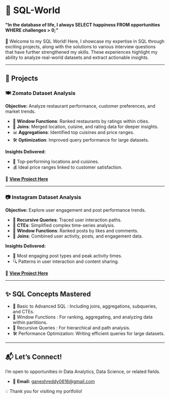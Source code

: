 # 💾 SQL-World
#### **"In the database of life, I always SELECT happiness FROM opportunities WHERE challenges > 0;"** 




👋 Welcome to my SQL World! Here, I showcase my expertise in SQL through exciting projects, along with the solutions to various interview questions that have further strengthened my skills. These experiences highlight my ability to analyze real-world datasets and extract actionable insights.

---

## 🏢 **Projects**  

### 🍽️ Zomato Dataset Analysis  
**Objective:** Analyze restaurant performance, customer preferences, and market trends.  
- 🚀 **Window Functions**: Ranked restaurants by ratings within cities.  
- 🔗 **Joins**: Merged location, cuisine, and rating data for deeper insights.  
- 📊 **Aggregations**: Identified top cuisines and price ranges.  
- 🛠️ **Optimization**: Improved query performance for large datasets.  

**Insights Delivered:**  
- 📍 Top-performing locations and cuisines.  
- 💰 Ideal price ranges linked to customer satisfaction.  

🔗 **[View Project Here](https://github.com/ganeshreddyt/MySQL-World/edit/main/Zomato%20Portfolio%20Project.sql)**  

---

### 📷 Instagram Dataset Analysis  
**Objective:** Explore user engagement and post performance trends.  
- 🔄 **Recursive Queries**: Traced user interaction paths.  
- 🧱 **CTEs**: Simplified complex time-series analysis.  
- 🚀 **Window Functions**: Ranked posts by likes and comments.  
- 🔗 **Joins**: Combined user activity, posts, and engagement data.  

**Insights Delivered:**  
- 🌟 Most engaging post types and peak activity times.  
- 🔍 Patterns in user interaction and content sharing.  

🔗 **[View Project Here](https://github.com/ganeshreddyt/MySQL-World/edit/main/Instagram%20Portfolio%20Project.sql)**  

---

## ✨ **SQL Concepts Mastered**  
- 🔗 Basic to Advanced SQL   : Including joins, aggregations, subqueries, and CTEs.
- 🚀 Window Functions        : For ranking, aggregating, and analyzing data within partitions.
- 🔄 Recursive Queries       : For hierarchical and path analysis. 
- 🛠️ Performance Optimization: Writing efficient queries for large datasets.

---

## 📬 **Let’s Connect!**  
I’m open to opportunities in Data Analytics, Data Science, or related fields.  
- 📧 **Email:** ganeshreddy0616@gmail.com  

💡 Thank you for visiting my portfolio!
